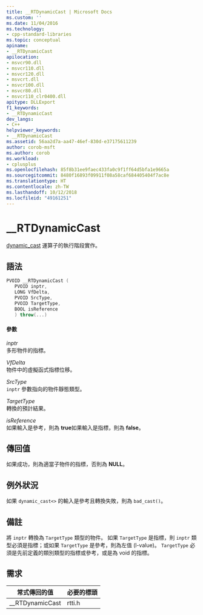 ```yaml
---
title: __RTDynamicCast | Microsoft Docs
ms.custom: ''
ms.date: 11/04/2016
ms.technology:
- cpp-standard-libraries
ms.topic: conceptual
apiname:
- __RTDynamicCast
apilocation:
- msvcr90.dll
- msvcr110.dll
- msvcr120.dll
- msvcrt.dll
- msvcr100.dll
- msvcr80.dll
- msvcr110_clr0400.dll
apitype: DLLExport
f1_keywords:
- __RTDynamicCast
dev_langs:
- C++
helpviewer_keywords:
- __RTDynamicCast
ms.assetid: 56aa2d7a-aa47-46ef-830d-e37175611239
author: corob-msft
ms.author: corob
ms.workload:
- cplusplus
ms.openlocfilehash: 85f8b31ee9faec433fa0c9f1ff64d5bfa1e9665a
ms.sourcegitcommit: 8480f16893f09911f08a58caf684405404f7ac8e
ms.translationtype: HT
ms.contentlocale: zh-TW
ms.lasthandoff: 10/12/2018
ms.locfileid: "49161251"
---
```

# <a name="rtdynamiccast"></a>__RTDynamicCast

[dynamic_cast](../cpp/dynamic-cast-operator.md) 運算子的執行階段實作。

## <a name="syntax"></a>語法

```cpp
PVOID __RTDynamicCast (
   PVOID inptr,
   LONG VfDelta,
   PVOID SrcType,
   PVOID TargetType,
   BOOL isReference
   ) throw(...)
```

#### <a name="parameters"></a>參數

*inptr*<br/>
多形物件的指標。

*VfDelta*<br/>
物件中的虛擬函式指標位移。

*SrcType*<br/>
`inptr` 參數指向的物件靜態類型。

*TargetType*<br/>
轉換的預計結果。

*isReference*<br/>
如果輸入是參考，則為 **true**如果輸入是指標，則為 **false**。

## <a name="return-value"></a>傳回值

如果成功，則為適當子物件的指標，否則為 **NULL**。

## <a name="exceptions"></a>例外狀況

如果 `dynamic_cast<>` 的輸入是參考且轉換失敗，則為 `bad_cast()`。

## <a name="remarks"></a>備註

將 `inptr` 轉換為 `TargetType` 類型的物件。 如果 `TargetType` 是指標，則 `inptr` 類型必須是指標；或如果 `TargetType` 是參考，則為左值 (l-value)。 `TargetType` 必須是先前定義的類別類型的指標或參考，或是為 void 的指標。

## <a name="requirements"></a>需求

|常式傳回的值|必要的標頭|
|-------------|---------------------|
|__RTDynamicCast|rtti.h|